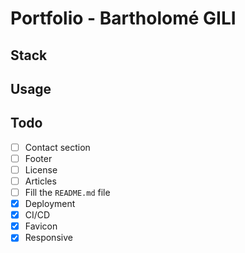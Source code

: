 # Portfolio - Bartholomé GILI

## Stack

## Usage

## Todo

- [ ] Contact section
- [ ] Footer
- [ ] License
- [ ] Articles
- [ ] Fill the `README.md` file	
- [x] Deployment
- [x] CI/CD
- [x] Favicon
- [x] Responsive
